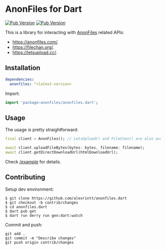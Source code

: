 # AnonFiles for Dart

[![Pub Version](https://img.shields.io/pub/v/anonfiles)](https://pub.dev/packages/anonfiles) [![Pub Version](https://img.shields.io/pub/points/anonfiles)](https://pub.dev/packages/anonfiles)

This is a library for interacting with [AnonFiles](https://anonfiles.com/) related APIs:

- https://anonfiles.com/.
- https://filechan.org/.
- https://letsupload.cc/.

## Installation

```yaml
dependencies:
  anonfiles: ^<latest-version>
```

Import:

```dart
import 'package:anonfiles/anonfiles.dart';
```

## Usage

The usage is pretty straightforward:

```dart
final client = AnonFiles(); // LetsUpload() and FileChan() are also available.

await client.uploadFileBytes(bytes: bytes, filename: filename);
await client.getDirectDownloadUrl(htmlDownloadUrl);
```

Check [/example](https://github.com/alexrintt/anonfiles.dart/blob/main/example/anonfiles_example.dart) for details.

## Contributing

Setup dev environment:

```shell
$ git clone https://github.com/alexrintt/anonfiles.dart
$ git checkout -b contrib/changes
$ cd anonfiles.dart
$ dart pub get
$ dart run derry run gen:dart:watch
```

Commit and push:

```shell
git add .
git commit -m "Describe changes"
git push origin contrib/changes
```
